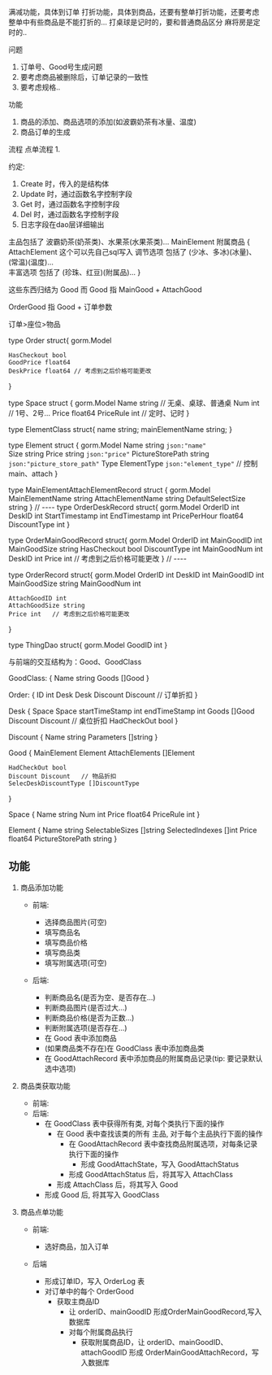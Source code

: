 满减功能，具体到订单
打折功能，具体到商品，还要有整单打折功能，还要考虑整单中有些商品是不能打折的…
打桌球是记时的，要和普通商品区分
麻将房是定时的..

问题
1. 订单号、Good号生成问题
2. 要考虑商品被删除后，订单记录的一致性
3. 要考虑规格..


功能
1. 商品的添加、商品选项的添加(如波霸奶茶有冰量、温度)
2. 商品订单的生成

流程
点单流程
1. 


约定:
1. Create 时，传入的是结构体
2. Update 时，通过函数名字控制字段
3. Get 时，通过函数名字控制字段
4. Del 时，通过函数名字控制字段
5. 日志字段在dao层详细输出

主品包括了 波霸奶茶(奶茶类)、水果茶(水果茶类)...    MainElement
附属商品 {  AttachElement          这个可以先自己sql写入
    调节选项 包括了 (少冰、多冰)(冰量)、(常温)(温度)...    
    丰富选项 包括了 (珍珠、红豆)(附属品)... 
}

这些东西归结为 Good
而 Good 指 MainGood + AttachGood

OrderGood 指 Good + 订单参数


订单>座位>物品


type Order struct{
    gorm.Model
    
    HasCheckout bool
    GoodPrice float64
    DeskPrice float64 // 考虑到之后价格可能更改
}

type Space struct {
    gorm.Model
    Name string // 无桌、桌球、普通桌
    Num int // 1号、2号...
    Price float64
    PriceRule int // 定时、记时
}

type ElementClass struct{
    name string;
    mainElementName string;
}

type Element struct {
	gorm.Model
	Name             string  `json:"name"`  
	Size string
	Price            string `json:"price"`
	PictureStorePath string  `json:"picture_store_path"`
	Type        ElementType     `json:"element_type"`   // 控制 main、attach
}

type MainElementAttachElementRecord struct {
    gorm.Model
    MainElementName string
    AttachElementName string
    DefaultSelectSize string
}
// ----
type OrderDeskRecord struct{
    gorm.Model
    OrderID int
    DeskID int
    StartTimestamp int
    EndTimestamp int
    PricePerHour float64
    DiscountType int
}


type OrderMainGoodRecord struct{
    gorm.Model
    OrderID int
    MainGoodID int
    MainGoodSize string
    HasCheckout bool
    DiscountType int
    MainGoodNum int
    DeskID int
    Price int   // 考虑到之后价格可能更改
}
// ----

type OrderRecord struct{
    gorm.Model
    OrderID int
    DeskID int
    MainGoodID int
    MainGoodSize string
    MainGoodNum int
    
    AttachGoodID int
    AttachGoodSize string
    Price int   // 考虑到之后价格可能更改
}


type ThingDao struct{
    gorm.Model
    GoodID int
}



与前端的交互结构为：Good、GoodClass

GoodClass: {
    Name string
    Goods []Good
}

Order: {
    ID int
    Desk Desk
    Discount Discount   // 订单折扣
}

Desk {
    Space Space
    startTimeStamp int
    endTimeStamp int
    Goods []Good
    Discount Discount   // 桌位折扣
    HadCheckOut bool
}

Discount {
    Name string
    Parameters []string
}



Good {
    MainElement Element
    AttachElements []Element
    
    
    HadCheckOut bool
    Discount Discount   // 物品折扣
    SelecDeskDiscountType []DiscountType
}

Space {
    Name string
    Num int
    Price float64
    PriceRule int
}


Element {
    Name string
    SelectableSizes []string
    SelectedIndexes []int
    Price float64
    PictureStorePath string
}


## 功能
1. 商品添加功能
    - 前端:
        - 选择商品图片(可空)
        - 填写商品名
        - 填写商品价格
        - 填写商品类
        - 填写附属选项(可空)
    
    - 后端:
        - 判断商品名(是否为空、是否存在...)
        - 判断商品图片(是否过大...)
        - 判断商品价格(是否为正数...)
        - 判断附属选项(是否存在...)
        - 在 Good 表中添加商品
        - (如果商品类不存在)在 GoodClass 表中添加商品类
        - 在 GoodAttachRecord 表中添加商品的附属商品记录(tip: 要记录默认选中选项)

2. 商品类获取功能
    - 前端:
    - 后端:
        - 在 GoodClass 表中获得所有类, 对每个类执行下面的操作
            - 在 Good 表中查找该类的所有 主品, 对于每个主品执行下面的操作
                - 在 GoodAttachRecord 表中查找商品附属选项，对每条记录执行下面的操作
                    - 形成 GoodAttachState，写入 GoodAttachStatus
               - 形成 GoodAttachStatus 后，将其写入 AttachClass
            -  形成 AttachClass 后，将其写入 Good
        - 形成 Good 后, 将其写入 GoodClass
          
3. 商品点单功能
    - 前端:
        - 选好商品，加入订单
        
    - 后端
        - 形成订单ID，写入 OrderLog 表
        - 对订单中的每个 OrderGood
            - 获取主商品ID
                - 让 orderID、mainGoodID 形成OrderMainGoodRecord,写入数据库
                - 对每个附属商品执行
                    - 获取附属商品ID，让 orderID、mainGoodID、attachGoodID 形成 OrderMainGoodAttachRecord，写入数据库
                

